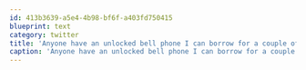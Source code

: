 ```yaml
---
id: 413b3639-a5e4-4b98-bf6f-a403fd750415
blueprint: text
category: twitter
title: 'Anyone have an unlocked bell phone I can borrow for a couple of days?'
caption: 'Anyone have an unlocked bell phone I can borrow for a couple of days?'
---
```

